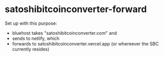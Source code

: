 # satoshibitcoinconverter-forward

Set up with this purpose: 
- bluehost takes "satoshibitcoinconverter.com" and 
- sends to netlify, which 
- forwards to satoshibitcoinconverter.vercel.app (or whereever the SBC currently resides)
